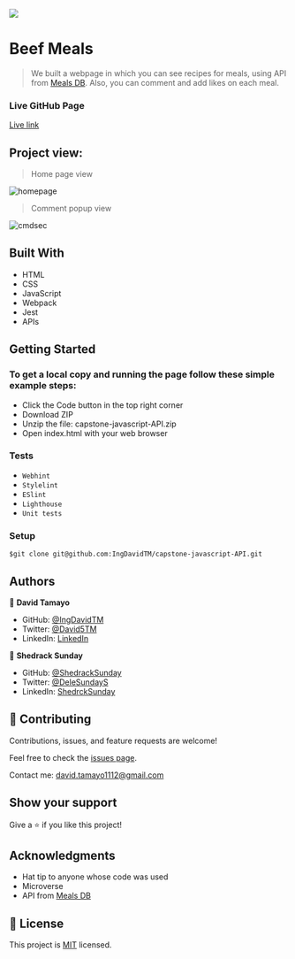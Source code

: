 ![](https://img.shields.io/badge/Microverse-blueviolet)

# Beef Meals

> We built a webpage in which you can see recipes for meals, using API from [Meals DB](https://www.themealdb.com/api.php). Also, you can comment and add likes on each meal.

### Live GitHub Page
[Live link](https://ingdavidtm.github.io/capstone-javascript-API/dist/)

## Project view:
> Home page view

![homepage](https://user-images.githubusercontent.com/50990925/196981805-ba0f29c3-6305-43af-926a-a7eeb2e2af85.png)

> Comment popup view

![cmdsec](https://user-images.githubusercontent.com/50990925/196982371-7d0c91f1-8735-4a98-a376-0eb68c9ee936.png)


## Built With

- HTML
- CSS
- JavaScript
- Webpack
- Jest
- APIs

## Getting Started

### To get a local copy and running the page follow these simple example steps:
- Click the Code button in the top right corner
- Download ZIP
- Unzip the file: capstone-javascript-API.zip
- Open index.html with your web browser
### Tests
- `Webhint`
- `Stylelint`
- `ESlint`
- `Lighthouse`
- `Unit tests`
### Setup
```
$git clone git@github.com:IngDavidTM/capstone-javascript-API.git
```

## Authors

👤 **David Tamayo**

- GitHub: [@IngDavidTM](https://github.com/IngDavidTM)
- Twitter: [@David5TM](https://twitter.com/David5TM)
- LinkedIn: [LinkedIn](https://www.linkedin.com/in/ing-david-tamayo)

👤 **Shedrack Sunday**

- GitHub: [@ShedrackSunday](https://github.com/ShedrackSunday)
- Twitter: [@DeleSundayS](https://twitter.com/ShedrackSunday)
- LinkedIn: [ShedrckSunday](https://linkedin.com/in/ShedrackSunday)

## 🤝 Contributing

Contributions, issues, and feature requests are welcome!

Feel free to check the [issues page](../../issues/).

Contact me: david.tamayo1112@gmail.com

## Show your support

Give a ⭐️ if you like this project!

## Acknowledgments

- Hat tip to anyone whose code was used
- Microverse
- API from [Meals DB](https://www.themealdb.com/api.php)

## 📝 License

This project is [MIT](./LICENSE) licensed.
